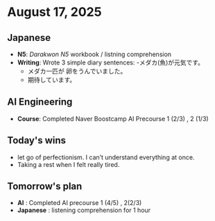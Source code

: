 # August 17, 2025

## Japanese  
- **N5**: *Darakwon N5* workbook / listning comprehension
- **Writing**: Wrote 3 simple diary sentences: 
    -メダカ(魚)が元気です。
    - メダカ一匹が 卵をうんでいました。
    - 期待しています。
    

## AI Engineering
- **Course**: Completed Naver Boostcamp AI Precourse 1 (2/3) , 2 (1/3) 

## Today's wins

- let go of perfectionism. I can’t understand everything at once. 
- Taking a rest when I felt really tired. 

## Tomorrow's plan
- **AI** : Completed AI precourse 1 (4/5) , 2(2/3)
- **Japanese** : listening comprehension for 1 hour
